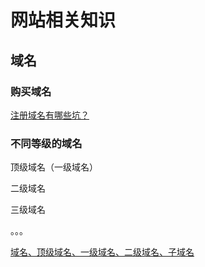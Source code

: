 # 网站相关知识

## 域名

### 购买域名

[注册域名有哪些坑？](https://www.bilibili.com/video/BV1Ft42157k8?spm_id_from=333.1245.0.0)



### 不同等级的域名

顶级域名（一级域名）

二级域名

三级域名

。。。

[域名、顶级域名、一级域名、二级域名、子域名](https://www.cnblogs.com/guanghe/p/11975387.html)

